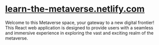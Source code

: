 # [learn-the-metaverse.netlify.com](https://learn-the-metaverse.netlify.app/)

Welcome to this Metaverse space, your gateway to a new digital frontier! This React web application is designed to provide users with a seamless and immersive experience in exploring the vast and exciting realm of the metaverse.

